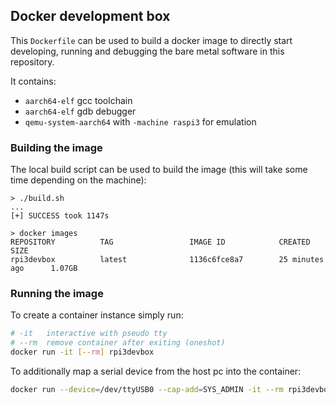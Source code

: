 ## Docker development box

This `Dockerfile` can be used to build a docker image to directly start
developing, running and debugging the bare metal software in this repository.

It contains:
- `aarch64-elf` gcc toolchain
- `aarch64-elf` gdb debugger
- `qemu-system-aarch64` with `-machine raspi3` for emulation

### Building the image

The local build script can be used to build the image (this will take some time
depending on the machine):
```
> ./build.sh
...
[+] SUCCESS took 1147s

> docker images
REPOSITORY          TAG                 IMAGE ID            CREATED             SIZE
rpi3devbox          latest              1136c6fce8a7        25 minutes ago      1.07GB
```

### Running the image

To create a container instance simply run:
```bash
# -it   interactive with pseudo tty
# --rm  remove container after exiting (oneshot)
docker run -it [--rm] rpi3devbox
```

To additionally map a serial device from the host pc into the container:
```bash
docker run --device=/dev/ttyUSB0 --cap-add=SYS_ADMIN -it --rm rpi3devbox
```


